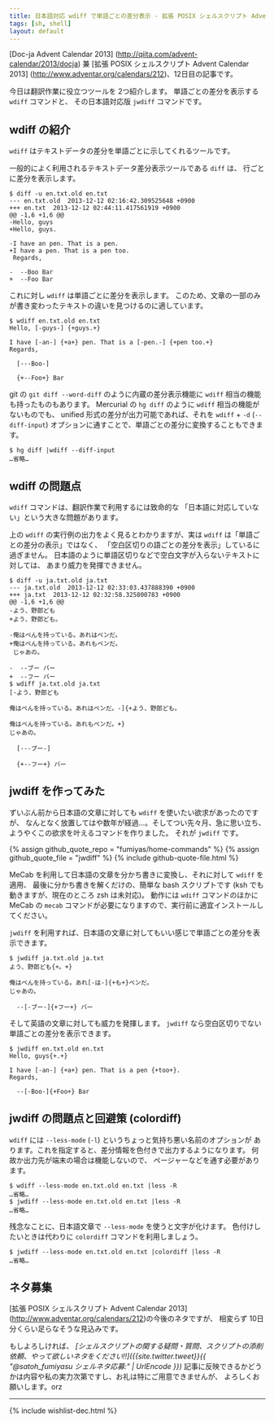 ```yaml
---
title: 日本語対応 wdiff で単語ごとの差分表示 - 拡張 POSIX シェルスクリプト Advent Calendar 2013
tags: [sh, shell]
layout: default
---
```


[Doc-ja Advent Calendar 2013]
(http://qiita.com/advent-calendar/2013/docja) 兼
[拡張 POSIX シェルスクリプト Advent Calendar 2013]
(http://www.adventar.org/calendars/212)、12日目の記事です。

今日は翻訳作業に役立つツールを 2つ紹介します。
単語ごとの差分を表示する `wdiff` コマンドと、
その日本語対応版 `jwdiff` コマンドです。

wdiff の紹介
----------------------------------------------------------------------

`wdiff` はテキストデータの差分を単語ごとに示してくれるツールです。

一般的によく利用されるテキストデータ差分表示ツールである `diff` は、
行ごとに差分を表示します。

``` console
$ diff -u en.txt.old en.txt
--- en.txt.old	2013-12-12 02:16:42.309525648 +0900
+++ en.txt	2013-12-12 02:44:11.417561919 +0900
@@ -1,6 +1,6 @@
-Hello, guys
+Hello, guys.
 
-I have an pen. That is a pen.
+I have a pen. That is a pen too.
 Regards,
 
-  --Boo Bar
+  --Foo Bar
```

これに対し `wdiff` は単語ごとに差分を表示します。
このため、文章の一部のみが書き変わったテキストの違いを見つけるのに適しています。

``` console
$ wdiff en.txt.old en.txt
Hello, [-guys-] {+guys.+}

I have [-an-] {+a+} pen. That is a [-pen.-] {+pen too.+}
Regards,

  [---Boo-]

  {+--Foo+} Bar
```

git の `git diff --word-diff` のように内蔵の差分表示機能に
`wdiff` 相当の機能も持ったものもあります。
Mercurial の `hg diff` のように `wdiff` 相当の機能がないものでも、
unified 形式の差分が出力可能であれば、それを `wdiff` +
`-d` (`--diff-input`)
オプションに通すことで、単語ごとの差分に変換することもできます。

``` console
$ hg diff |wdiff --diff-input
…省略…
```

wdiff の問題点
----------------------------------------------------------------------

`wdiff` コマンドは、翻訳作業で利用するには致命的な
「日本語に対応していない」という大きな問題があります。

上の `wdiff` の実行例の出力をよく見るとわかりますが、実は `wdiff`
は「単語ごとの差分の表示」ではなく、
「空白区切りの語ごとの差分を表示」しているに過ぎません。
日本語のように単語区切りなどで空白文字が入らないテキストに対しては、
あまり威力を発揮できません。

``` console
$ diff -u ja.txt.old ja.txt
--- ja.txt.old	2013-12-12 02:33:03.437888390 +0900
+++ ja.txt	2013-12-12 02:32:58.325800783 +0900
@@ -1,6 +1,6 @@
-よう、野郎ども
+よう、野郎ども。
 
-俺はペんを持っている。あれはペンだ。
+俺はペんを持っている。あれもペンだ。
 じゃあの。
 
-  --ブー バー
+  --フー バー
$ wdiff ja.txt.old ja.txt
[-よう、野郎ども

俺はペんを持っている。あれはペンだ。-]{+よう、野郎ども。

俺はペんを持っている。あれもペンだ。+}
じゃあの。

  [---ブー-]

  {+--フー+} バー
```

jwdiff を作ってみた
----------------------------------------------------------------------

ずいぶん前から日本語の文章に対しても `wdiff` を使いたい欲求があったのですが、
なんとなく放置してはや数年が経過…。そしてつい先々月、急に思い立ち、
ようやくこの欲求を叶えるコマンドを作りました。
それが `jwdiff` です。

{% assign github_quote_repo = "fumiyas/home-commands" %}
{% assign github_quote_file = "jwdiff" %}
{% include github-quote-file.html %}

MeCab を利用して日本語の文章を分かち書きに変換し、それに対して `wdiff` を適用、
最後に分かち書きを解くだけの、簡単な bash スクリプトです
(ksh でも動きますが、現在のところ zsh は未対応)。
動作には `wdiff` コマンドのほかに MeCab の `mecab`
コマンドが必要になりますので、実行前に適宜インストールしてください。

`jwdiff` を利用すれば、日本語の文章に対してもいい感じで単語ごとの差分を表示できます。

``` console
$ jwdiff ja.txt.old ja.txt
よう、野郎ども{+。+}

俺はペんを持っている。あれ[-は-]{+も+}ペンだ。
じゃあの。

  --[-ブー-]{+フー+} バー
```

そして英語の文章に対しても威力を発揮します。
`jwdiff` なら空白区切りでない単語ごとの差分を表示できます。

``` console
$ jwdiff en.txt.old en.txt
Hello, guys{+.+}

I have [-an-] {+a+} pen. That is a pen {+too+}.
Regards,

  --[-Boo-]{+Foo+} Bar
```

jwdiff の問題点と回避策 (colordiff)
----------------------------------------------------------------------

`wdiff` には `--less-mode` (`-l`) というちょっと気持ち悪い名前のオプションが
あります。これを指定すると、差分情報を色付きで出力するようになります。
何故か出力先が端末の場合は機能しないので、
ページャーなどを通す必要があります。

``` console
$ wdiff --less-mode en.txt.old en.txt |less -R
…省略…
$ jwdiff --less-mode en.txt.old en.txt |less -R
…省略…
```

残念なことに、日本語文章で `--less-mode` を使うと文字が化けます。
色付けしたいときは代わりに `colordiff` コマンドを利用しましょう。

``` console
$ jwdiff --less-mode en.txt.old en.txt |colordiff |less -R
…省略…
```

ネタ募集
----------------------------------------------------------------------

[拡張 POSIX シェルスクリプト Advent Calendar 2013]
(http://www.adventar.org/calendars/212)の今後のネタですが、
相変らず 10日分くらい足らなそうな見込みです。

もしよろしければ、
*[シェルスクリプトの関する疑問・質問、スクリプトの添削依頼、やって欲しいネタをください!!]({{site.twitter.tweet}}{{ "@satoh_fumiyasu シェルネタ応募:" | UrlEncode }})*
記事に反映できるかどうかは内容や私の実力次第ですし、お礼は特にご用意できませんが、
よろしくお願いします。orz

* * *

{% include wishlist-dec.html %}


